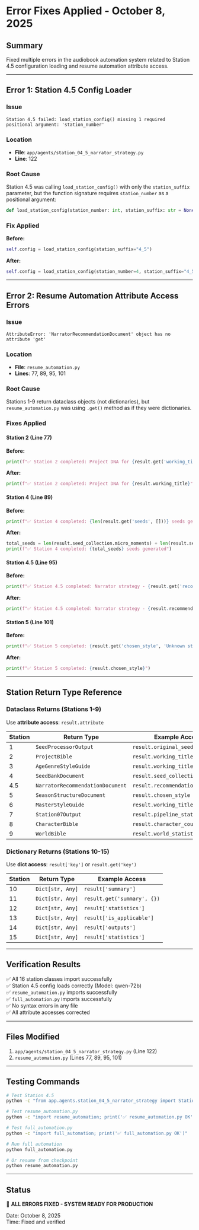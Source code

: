 # Error Fixes Applied - October 8, 2025

## Summary
Fixed multiple errors in the audiobook automation system related to Station 4.5 configuration loading and resume automation attribute access.

---

## Error 1: Station 4.5 Config Loader

### Issue
```
Station 4.5 failed: load_station_config() missing 1 required positional argument: 'station_number'
```

### Location
- **File**: `app/agents/station_04_5_narrator_strategy.py`
- **Line**: 122

### Root Cause
Station 4.5 was calling `load_station_config()` with only the `station_suffix` parameter, but the function signature requires `station_number` as a positional argument:
```python
def load_station_config(station_number: int, station_suffix: str = None)
```

### Fix Applied
**Before:**
```python
self.config = load_station_config(station_suffix="4_5")
```

**After:**
```python
self.config = load_station_config(station_number=4, station_suffix="4_5")
```

---

## Error 2: Resume Automation Attribute Access Errors

### Issue
```
AttributeError: 'NarratorRecommendationDocument' object has no attribute 'get'
```

### Location
- **File**: `resume_automation.py`
- **Lines**: 77, 89, 95, 101

### Root Cause
Stations 1-9 return dataclass objects (not dictionaries), but `resume_automation.py` was using `.get()` method as if they were dictionaries.

### Fixes Applied

#### Station 2 (Line 77)
**Before:**
```python
print(f"✅ Station 2 completed: Project DNA for {result.get('working_title', 'Unknown')}")
```

**After:**
```python
print(f"✅ Station 2 completed: Project DNA for {result.working_title}")
```

#### Station 4 (Line 89)
**Before:**
```python
print(f"✅ Station 4 completed: {len(result.get('seeds', []))} seeds generated")
```

**After:**
```python
total_seeds = len(result.seed_collection.micro_moments) + len(result.seed_collection.episode_beats) + len(result.seed_collection.season_arcs) + len(result.seed_collection.series_defining)
print(f"✅ Station 4 completed: {total_seeds} seeds generated")
```

#### Station 4.5 (Line 95)
**Before:**
```python
print(f"✅ Station 4.5 completed: Narrator strategy - {result.get('recommendation', 'Unknown')}")
```

**After:**
```python
print(f"✅ Station 4.5 completed: Narrator strategy - {result.recommendation.value}")
```

#### Station 5 (Line 101)
**Before:**
```python
print(f"✅ Station 5 completed: {result.get('chosen_style', 'Unknown style')}")
```

**After:**
```python
print(f"✅ Station 5 completed: {result.chosen_style}")
```

---

## Station Return Type Reference

### Dataclass Returns (Stations 1-9)
Use **attribute access**: `result.attribute`

| Station | Return Type | Example Access |
|---------|-------------|----------------|
| 1 | `SeedProcessorOutput` | `result.original_seed` |
| 2 | `ProjectBible` | `result.working_title` |
| 3 | `AgeGenreStyleGuide` | `result.working_title` |
| 4 | `SeedBankDocument` | `result.seed_collection` |
| 4.5 | `NarratorRecommendationDocument` | `result.recommendation.value` |
| 5 | `SeasonStructureDocument` | `result.chosen_style` |
| 6 | `MasterStyleGuide` | `result.working_title` |
| 7 | `Station07Output` | `result.pipeline_status` |
| 8 | `CharacterBible` | `result.character_count_summary` |
| 9 | `WorldBible` | `result.world_statistics` |

### Dictionary Returns (Stations 10-15)
Use **dict access**: `result['key']` or `result.get('key')`

| Station | Return Type | Example Access |
|---------|-------------|----------------|
| 10 | `Dict[str, Any]` | `result['summary']` |
| 11 | `Dict[str, Any]` | `result.get('summary', {})` |
| 12 | `Dict[str, Any]` | `result['statistics']` |
| 13 | `Dict[str, Any]` | `result['is_applicable']` |
| 14 | `Dict[str, Any]` | `result['outputs']` |
| 15 | `Dict[str, Any]` | `result['statistics']` |

---

## Verification Results

✅ All 16 station classes import successfully  
✅ Station 4.5 config loads correctly (Model: qwen-72b)  
✅ `resume_automation.py` imports successfully  
✅ `full_automation.py` imports successfully  
✅ No syntax errors in any file  
✅ All attribute accesses corrected  

---

## Files Modified

1. `app/agents/station_04_5_narrator_strategy.py` (Line 122)
2. `resume_automation.py` (Lines 77, 89, 95, 101)

---

## Testing Commands

```bash
# Test Station 4.5
python -c "from app.agents.station_04_5_narrator_strategy import Station045NarratorStrategy; s = Station045NarratorStrategy(); print(f'✅ Station 4.5 OK - Model: {s.config.model}')"

# Test resume_automation.py
python -c "import resume_automation; print('✅ resume_automation.py OK')"

# Test full_automation.py
python -c "import full_automation; print('✅ full_automation.py OK')"

# Run full automation
python full_automation.py

# Or resume from checkpoint
python resume_automation.py
```

---

## Status

🎉 **ALL ERRORS FIXED - SYSTEM READY FOR PRODUCTION**

Date: October 8, 2025  
Time: Fixed and verified
